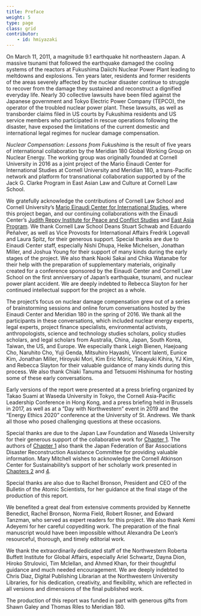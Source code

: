 ```yaml
---
title: Preface
weight: 5
type: page
class: grid
contributor:
    - id: hmiyazaki
---
```


On March 11, 2011, a magnitude 9.1 earthquake hit northeastern Japan. A massive tsunami that followed the earthquake damaged the cooling systems of the reactors at Fukushima Daiichi Nuclear Power Plant leading to meltdowns and explosions. Ten years later, residents and former residents of the areas severely affected by the nuclear disaster continue to struggle to recover from the damage they sustained and reconstruct a dignified everyday life. Nearly 30 collective lawsuits have been filed against the Japanese government and Tokyo Electric Power Company (TEPCO), the operator of the troubled nuclear power plant. These lawsuits, as well as transborder claims filed in US courts by Fukushima residents and US service members who participated in rescue operations following the disaster, have exposed the limitations of the current domestic and international legal regimes for nuclear damage compensation.

*Nuclear Compensation: Lessons from Fukushima* is the result of five years of international collaboration by the Meridian 180 Global Working Group on Nuclear Energy. The working group was originally founded at Cornell University in 2016 as a joint project of the Mario Einaudi Center for International Studies at Cornell University and Meridian 180, a trans-Pacific network and platform for transnational collaboration supported by of the Jack G. Clarke Program in East Asian Law and Culture at Cornell Law School.

We gratefully acknowledge the contributions of Cornell Law School and Cornell University’s [Mario Einaudi Center for International Studies](https://urldefense.com/v3/__https:/einaudi.cornell.edu/__;!!Dq0X2DkFhyF93HkjWTBQKhk!Hn15erAJDLi8C1udHKL-m24Mu6bxFD8J2v4kRGGwtWhl1nuO2vGpaaD_0a-6PYAwDX7v0t8sfj3lZw$), where this project began, and our continuing collaborations with the Einaudi Center’s [Judith Reppy Institute for Peace and Conflict Studies](https://urldefense.com/v3/__https:/einaudi.cornell.edu/programs/reppy-institute-peace-and-conflict-studies__;!!Dq0X2DkFhyF93HkjWTBQKhk!Hn15erAJDLi8C1udHKL-m24Mu6bxFD8J2v4kRGGwtWhl1nuO2vGpaaD_0a-6PYAwDX7v0t9f7EHPxQ$) and [East Asia Program](https://urldefense.com/v3/__https:/einaudi.cornell.edu/programs/east-asia-program__;!!Dq0X2DkFhyF93HkjWTBQKhk!Hn15erAJDLi8C1udHKL-m24Mu6bxFD8J2v4kRGGwtWhl1nuO2vGpaaD_0a-6PYAwDX7v0t_VkrXISw$). We thank Cornell Law School Deans Stuart Schwab and Eduardo Peñalver, as well as Vice Provosts for International Affairs Fredrik Logevall and Laura Spitz, for their generous support. Special thanks are due to Einaudi Center staff, especially Nishi Dhupa, Heike Michelsen, Jonathan Miller, and Joshua Young for their support of many kinds during the early stages of the project. We also thank Naoki Sakai and Chika Watanabe for their help with the preparation of supplementary materials, originally created for a conference sponsored by the Einaudi Center and Cornell Law School on the first anniversary of Japan’s earthquake, tsunami, and nuclear power plant accident. We are deeply indebted to Rebecca Slayton for her continued intellectual support for the project as a whole.

The project’s focus on nuclear damage compensation grew out of a series of brainstorming sessions and online forum conversations hosted by the Einaudi Center and Meridian 180 in the spring of 2016. We thank all the participants in these conversations, which included nuclear energy experts, legal experts, project finance specialists, environmental activists, anthropologists, science and technology studies scholars, policy studies scholars, and legal scholars from Australia, China, Japan, South Korea, Taiwan, the US, and Europe. We especially thank Leigh Bienen, Haejoang Cho, Naruhito Cho, Yuji Genda, Mitsuhiro Hayashi, Vincent Ialenti, Eunice Kim, Jonathan Miller, Hiroyuki Mori, Kim Eric Möric, Takayuki Kihira, YJ Kim, and Rebecca Slayton for their valuable guidance of many kinds during this process. We also thank Chiaki Tanuma and Tetsuomi Hishinuma for hosting some of these early conversations.

Early versions of the report were presented at a press briefing organized by Takao Suami at Waseda University in Tokyo, the Cornell Asia-Pacific Leadership Conference in Hong Kong, and a press briefing held in Brussels in 2017, as well as at a ”Day with Northwestern” event in 2019 and the ”Energy Ethics 2020” conference at the University of St. Andrews. We thank all those who posed challenging questions at these occasions.

Special thanks are due to the Japan Law Foundation and Waseda University for their generous support of the collaborative work for [Chapter 1](./report/1/). The authors of [Chapter 1](./report/1/) also thank the Japan Federation of Bar Associations Disaster Reconstruction Assistance Committee for providing valuable information. Mary Mitchell wishes to acknowledge the Cornell Atkinson Center for Sustainability’s support of her scholarly work presented in [Chapters 2](./report/2/) and [4](./report/4/).

Special thanks are also due to Rachel Bronson, President and CEO of the Bulletin of the Atomic Scientists, for her guidance at the final stage of the production of this report.

We benefited a great deal from extensive comments provided by Kennette Benedict, Rachel Bronson, Norma Field, Robert Rosner, and Edward Tanzman, who served as expert readers for this project. We also thank Kemi Adeyemi for her careful copyediting work. The preparation of the final manuscript would have been impossible without Alexandra De Leon’s resourceful, thorough, and timely editorial work.

We thank the extraordinarily dedicated staff of the Northwestern Roberta Buffett Institute for Global Affairs, especially Ariel Schwartz, Dayna Dion, Hiroko Strulovici, Tim Mclellan, and Ahmed Khan, for their thoughtful guidance and much needed encouragement. We are deeply indebted to Chris Diaz, Digital Publishing Librarian at the Northwestern University Libraries, for his dedication, creativity, and flexibility, which are reflected in all versions and dimensions of the final published work.

The production of this report was funded in part with generous gifts from Shawn Galey and Thomas Riles to Meridian 180.
